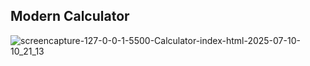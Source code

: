 <h2> Modern Calculator </h2>

![screencapture-127-0-0-1-5500-Calculator-index-html-2025-07-10-10_21_13](https://github.com/user-attachments/assets/f1748739-19c4-4450-a787-bc735f825e5d)
